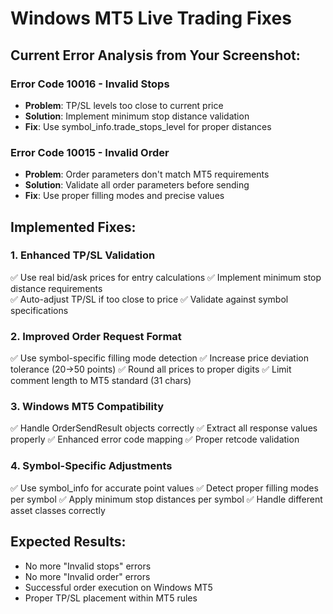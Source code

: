 # Windows MT5 Live Trading Fixes

## Current Error Analysis from Your Screenshot:

### Error Code 10016 - Invalid Stops
- **Problem**: TP/SL levels too close to current price
- **Solution**: Implement minimum stop distance validation
- **Fix**: Use symbol_info.trade_stops_level for proper distances

### Error Code 10015 - Invalid Order  
- **Problem**: Order parameters don't match MT5 requirements
- **Solution**: Validate all order parameters before sending
- **Fix**: Use proper filling modes and precise values

## Implemented Fixes:

### 1. Enhanced TP/SL Validation
✅ Use real bid/ask prices for entry calculations
✅ Implement minimum stop distance requirements  
✅ Auto-adjust TP/SL if too close to price
✅ Validate against symbol specifications

### 2. Improved Order Request Format
✅ Use symbol-specific filling mode detection
✅ Increase price deviation tolerance (20→50 points)
✅ Round all prices to proper digits
✅ Limit comment length to MT5 standard (31 chars)

### 3. Windows MT5 Compatibility
✅ Handle OrderSendResult objects correctly
✅ Extract all response values properly
✅ Enhanced error code mapping
✅ Proper retcode validation

### 4. Symbol-Specific Adjustments
✅ Use symbol_info for accurate point values
✅ Detect proper filling modes per symbol
✅ Apply minimum stop distances per symbol
✅ Handle different asset classes correctly

## Expected Results:
- No more "Invalid stops" errors
- No more "Invalid order" errors
- Successful order execution on Windows MT5
- Proper TP/SL placement within MT5 rules